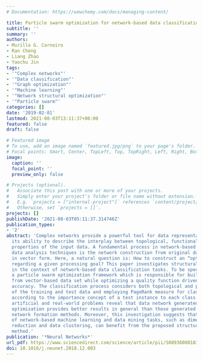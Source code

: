 ```yaml
---
# Documentation: https://wowchemy.com/docs/managing-content/

title: Particle swarm optimization for network-based data classification
subtitle: ''
summary: ''
authors:
- Murillo G. Carneiro
- Ran Cheng
- Liang Zhao
- Yaochu Jin
tags:
- '"Complex networks"'
- '"Data classification"'
- '"Graph optimization"'
- '"Machine learning"'
- '"Network structural optimization"'
- '"Particle swarm"'
categories: []
date: '2019-02-01'
lastmod: 2021-08-03T13:11:37+08:00
featured: false
draft: false

# Featured image
# To use, add an image named `featured.jpg/png` to your page's folder.
# Focal points: Smart, Center, TopLeft, Top, TopRight, Left, Right, BottomLeft, Bottom, BottomRight.
image:
  caption: ''
  focal_point: ''
  preview_only: false

# Projects (optional).
#   Associate this post with one or more of your projects.
#   Simply enter your project's folder or file name without extension.
#   E.g. `projects = ["internal-project"]` references `content/project/deep-learning/index.md`.
#   Otherwise, set `projects = []`.
projects: []
publishDate: '2021-08-03T05:11:37.314746Z'
publication_types:
- '2'
abstract: 'Complex networks provide a powerful tool for data representation due to
  its ability to describe the interplay between topological, functional, and dynamical
  properties of the input data. A fundamental process in network-based (graph-based)
  data analysis techniques is the network construction from original data usually
  in vector form. Here, a natural question is: How to construct an “optimal” network
  regarding a given processing goal? This paper investigates structural optimization
  in the context of network-based data classification tasks. To be specific, we propose
  a particle swarm optimization framework which is responsible for building a network
  from vector-based data set while optimizing a quality function driven by the classification
  accuracy. The classification process considers both topological and physical features
  of the training and test data and employing PageRank measure for classification
  according to the importance concept of a test instance to each class. Results on
  artificial and real-world problems reveal that data network generated using structural
  optimization provides better results in general than those generated by classical
  network formation methods. Moreover, this investigation suggests that other kinds
  of network-based machine learning and data mining tasks, such as dimensionality
  reduction and data clustering, can benefit from the proposed structural optimization
  method.'
publication: '*Neural Networks*'
url_pdf: https://www.sciencedirect.com/science/article/pii/S0893608018303344
doi: 10.1016/j.neunet.2018.12.003
---
```

